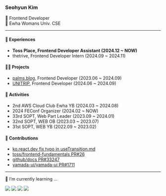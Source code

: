 <!--![header](https://capsule-render.vercel.app/api?type=waving&color=gradient&customColorList=15&height=170&section=header&text=&fontColor=black&fontSize=30&fontAlignY=30&desc=.&descAlignY=48)-->


 
### Seohyun Kim
🖤 Frontend Developer<br/>
🖤 Ewha Womans Univ. CSE<br/>

---
#### 🚀 Experiences

- <strong> Toss Place, Frontend Developer Assistant (2024.12 ~ NOW)</strong>
- thetrive, Frontend Developer Intern (2024.09 ~ 2024.11)

#### 👩‍💻 Projects
- <a href="https://official.palms.blog">palms.blog</a>, Frontend Developer (2023.06 ~ 2024.09)
- <a href="https://github.com/TEAM-UNITRIP/UNITRIP-FrontEnd">UNITRIP</a>, Frontend Developer  (2024.06 ~ 2024.09)

#### 👾 Activities
- 2nd AWS Cloud Club Ewha YB (2024.03 ~ 2024.08)
- 2024 FEConf Organizer (2024.02 ~  NOW)
- 33rd SOPT, Web Part Leader (2023.09 ~ 2024.01)
- 32nd SOPT, WEB OB (2023.03 ~ 2023.07)
- 31st SOPT, WEB YB (2022.09 ~ 2023.02)

#### 💫 Contributions</h3>
<ul>
<li><a href="https://github.com/reactjs/ko.react.dev/pull/1192">ko.react.dev fix typo in useTransition.md</a></li>
<li><a href="https://github.com/toss/frontend-fundamentals/pull/26">toss/frontend-fundamentals PR#26</a></li>
<li><a href="https://github.com/github/docs/pull/33247">github/docs PR#33247</a></li>
<li><a href="https://github.com/yamada-ui/yamada-ui/pull/1711">yamada-ui/yamada-ui PR#1711</a></li>
</ul>

---
🌱 I’m currently learning ...

<!--img align="right" src="https://github-readme-stats.vercel.app/api/top-langs/?username=seobbang&layout=compact"/!--> 
<p align="left">
  <img src="https://img.shields.io/badge/React-61DAFB?style=flat-square&logo=React&logoColor=white">
  <img src="https://img.shields.io/badge/Next.js-000000?style=flat-square&logo=Next.js&logoColor=white"/>
  <img src="https://img.shields.io/badge/JavaScript-F7DF1E?style=flat-square&logo=JavaScript&logoColor=white">
  <img src="https://img.shields.io/badge/TypeScript-3178C6?style=flat-square&logo=TypeScript&logoColor=white"><br/>
</p>
<!-- - 🌱 I’m currently learning ...

**Others**
<p align="left">
  <img src="https://img.shields.io/badge/Python-3776AB?style=flat-square&logo=Python&logoColor=white">
  <img src="https://img.shields.io/badge/C-A8B9CC?style=flat-square&logo=C&logoColor=white">  
  <img src="https://img.shields.io/badge/Java-007396?style=flat-square&logo=Java&logoColor=white"/>
 <img src="https://img.shields.io/badge/MySQL-4479A1?style=flat-square&logo=MySQL&logoColor=white"/>
</p> -->

<!--
---
<h3>📝 Blog</h3>
<p aling="left">
🌴 <a href="https://seohyun.palms.blog"><strong>palms.blog</strong></a> (now!)
</p>
<p align="left">
<a href="https://velog.io/@seobbang"><img src="https://img.shields.io/badge/velog-11B48A?style=flat-square&logo=Vimeo&logoColor=white&link=https://velog.io/@seobbang" /></a></p>!-->

<!-- ![Anurag's GitHub stats](https://github-readme-stats.vercel.app/api?username=seobbang&show_icons=true&theme=swift) -->


<!-- <h3 align="left">🌈 Follow Me 🌈</h3>
<p align="left">
  <a href="https://velog.io/@seobbang"><img src="https://img.shields.io/badge/velog-11B48A?style=flat-square&logo=Vimeo&logoColor=white&link=https://velog.io/@seobbang"/>&nbsp
</p> -->

<!--
**seobbang/seobbang** is a ✨ _special_ ✨ repository because its `README.md` (this file) appears on your GitHub profile.

Here are some ideas to get you started:



- 🔭 I’m currently working on ...
- 👯 I’m looking to collaborate on ...
- 🤔 I’m looking for help with ...
- 💬 Ask me about ...
- 📫 How to reach me: ...
- 😄 Pronouns: ...
- ⚡ Fun fact: ...
-->
